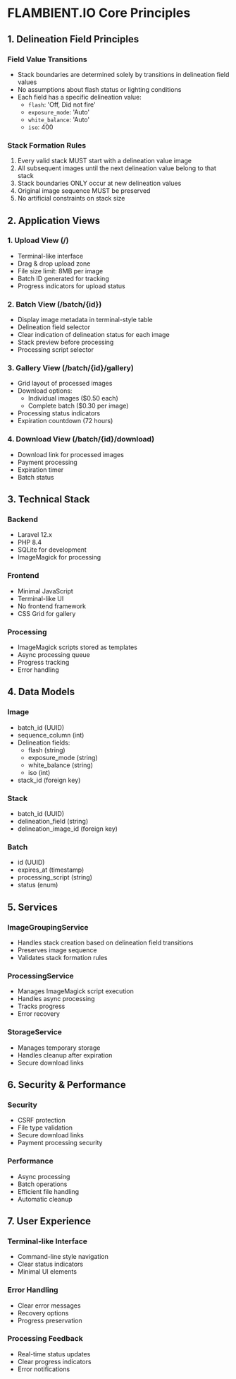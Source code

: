 # FLAMBIENT.IO Core Principles

## 1. Delineation Field Principles

### Field Value Transitions
- Stack boundaries are determined solely by transitions in delineation field values
- No assumptions about flash status or lighting conditions
- Each field has a specific delineation value:
  - `flash`: 'Off, Did not fire'
  - `exposure_mode`: 'Auto'
  - `white_balance`: 'Auto'
  - `iso`: 400

### Stack Formation Rules
1. Every valid stack MUST start with a delineation value image
2. All subsequent images until the next delineation value belong to that stack
3. Stack boundaries ONLY occur at new delineation values
4. Original image sequence MUST be preserved
5. No artificial constraints on stack size

## 2. Application Views

### 1. Upload View (/)
- Terminal-like interface
- Drag & drop upload zone
- File size limit: 8MB per image
- Batch ID generated for tracking
- Progress indicators for upload status

### 2. Batch View (/batch/{id})
- Display image metadata in terminal-style table
- Delineation field selector
- Clear indication of delineation status for each image
- Stack preview before processing
- Processing script selector

### 3. Gallery View (/batch/{id}/gallery)
- Grid layout of processed images
- Download options:
  - Individual images ($0.50 each)
  - Complete batch ($0.30 per image)
- Processing status indicators
- Expiration countdown (72 hours)

### 4. Download View (/batch/{id}/download)
- Download link for processed images
- Payment processing
- Expiration timer
- Batch status

## 3. Technical Stack

### Backend
- Laravel 12.x
- PHP 8.4
- SQLite for development
- ImageMagick for processing

### Frontend
- Minimal JavaScript
- Terminal-like UI
- No frontend framework
- CSS Grid for gallery

### Processing
- ImageMagick scripts stored as templates
- Async processing queue
- Progress tracking
- Error handling

## 4. Data Models

### Image
- batch_id (UUID)
- sequence_column (int)
- Delineation fields:
  - flash (string)
  - exposure_mode (string)
  - white_balance (string)
  - iso (int)
- stack_id (foreign key)

### Stack
- batch_id (UUID)
- delineation_field (string)
- delineation_image_id (foreign key)

### Batch
- id (UUID)
- expires_at (timestamp)
- processing_script (string)
- status (enum)

## 5. Services

### ImageGroupingService
- Handles stack creation based on delineation field transitions
- Preserves image sequence
- Validates stack formation rules

### ProcessingService
- Manages ImageMagick script execution
- Handles async processing
- Tracks progress
- Error recovery

### StorageService
- Manages temporary storage
- Handles cleanup after expiration
- Secure download links

## 6. Security & Performance

### Security
- CSRF protection
- File type validation
- Secure download links
- Payment processing security

### Performance
- Async processing
- Batch operations
- Efficient file handling
- Automatic cleanup

## 7. User Experience

### Terminal-like Interface
- Command-line style navigation
- Clear status indicators
- Minimal UI elements

### Error Handling
- Clear error messages
- Recovery options
- Progress preservation

### Processing Feedback
- Real-time status updates
- Clear progress indicators
- Error notifications
